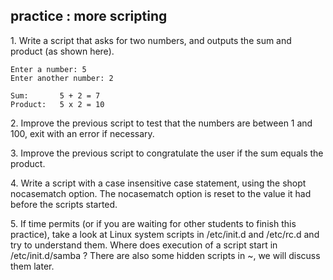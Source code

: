 ## practice : more scripting

1\. Write a script that asks for two numbers, and outputs the sum and
product (as shown here).

    Enter a number: 5
    Enter another number: 2

    Sum:       5 + 2 = 7
    Product:   5 x 2 = 10
        

2\. Improve the previous script to test that the numbers are between 1
and 100, exit with an error if necessary.

3\. Improve the previous script to congratulate the user if the sum
equals the product.

4\. Write a script with a case insensitive case statement, using the
shopt nocasematch option. The nocasematch option is reset to the value
it had before the scripts started.

5\. If time permits (or if you are waiting for other students to finish
this practice), take a look at Linux system scripts in /etc/init.d and
/etc/rc.d and try to understand them. Where does execution of a script
start in /etc/init.d/samba ? There are also some hidden scripts in \~,
we will discuss them later.

